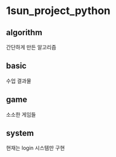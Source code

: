1sun_project_python
===================
algorithm
---------
간단하게 만든 알고리즘

basic
-----
수업 결과물

game
----
소소한 게임들

system
------
현재는 login 시스템만 구현

